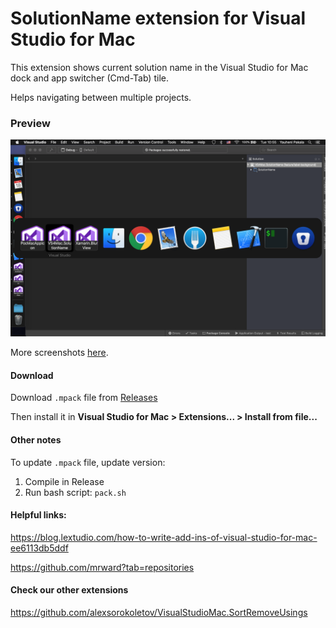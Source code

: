 SolutionName extension for Visual Studio for Mac
====

This extension shows current solution name in the Visual Studio for Mac dock and app switcher (Cmd-Tab) tile.

Helps navigating between multiple projects.

### Preview

<img src="Meta/large-screenshot.png?raw=true" width="1024" />

More screenshots [here](Meta).

#### Download

Download `.mpack` file from [Releases](https://github.com/DreamTeamMobile/VS4Mac.SolutionName/releases/)

Then install it in **Visual Studio for Mac > Extensions... > Install from file...**

#### Other notes

To update `.mpack` file, update version:

1. Compile in Release
2. Run bash script: `pack.sh`

#### Helpful links:

https://blog.lextudio.com/how-to-write-add-ins-of-visual-studio-for-mac-ee6113db5ddf

https://github.com/mrward?tab=repositories

#### Check our other extensions

https://github.com/alexsorokoletov/VisualStudioMac.SortRemoveUsings
